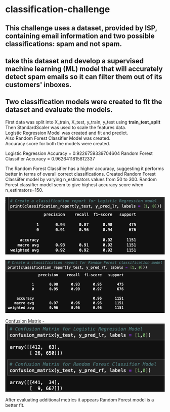 # classification-challenge  
## This challenge uses a dataset, provided by ISP, containing email information and two possible classifications: spam and not spam.  
## take this dataset and develop a supervised machine learning (ML) model that will accurately detect spam emails so it can filter them out of its customers' inboxes.  
## Two classification models were created to fit the dataset and evaluate the models.  
First data was split into X_train, X_test, y_train, y_test using **train_test_split**  
Then StandardScaler was used to scale the features data.  
Logistic Regression Model was created and fit and predict.  
Also Random Forest Classifier Model was created.  
Accuracy score for both the models were created.  

Logistic Regression Accuracy = 0.9226759339704604
Random Forest Classifier Accuracy = 0.9626411815812337

The Random Forest Classifier has a higher accuracy, suggesting it performs better in terms of overall correct classifications.
Created Random Forest Classiifer model by varying n_estimators values from 50 to 300. Random Forest classifier model seem to give highest accuracy score when n_estimators=150.  


![alt text](image.png)  
     
![alt text](image-1.png)  


Confusion Matrix - 
![alt text](image-3.png)  

After evaluating additional metrics it appears Random Forest model is a better fit.  
